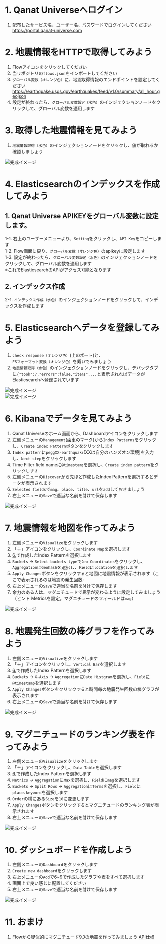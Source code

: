 # 1. Qanat Universeへログイン
  1. 配布したサービス名、ユーザー名、パスワードでログインしてください  
  https://portal.qanat-universe.com

# 2. 地震情報をHTTPで取得してみよう
  1. Flowアイコンをクリックしてください
  2. 当リポジトリの`flows.json`をインポートしてください
  3. `グローバル変数（オレンジ色）`に、地震取得情報のエンドポイントを設定してください  
  https://earthquake.usgs.gov/earthquakes/feed/v1.0/summary/all_hour.geojson
  4. 設定が終わったら、`グローバル変数設定（水色）`のインジェクションノードをクリックして、グローバル変数を適用します

# 3. 取得した地震情報を見てみよう
  1. `地震情報取得（水色）`のインジェクションノードをクリックし、値が取れるか確認しましょう  

![完成イメージ](./img/30-flow.png)

# 4. Elasticsearchのインデックスを作成してみよう
  ## 1. Qanat Universe APIKEYをグローバル変数に設定します。
  1-1. 右上のユーザーメニューより、`Setting`をクリックし、`API Key`をコピーします  
  1-2. Flow画面に戻り、`グローバル変数（オレンジ色）`のapikeyに設定します  
  1-3. 設定が終わったら、`グローバル変数設定（水色）`のインジェクションノードをクリックして、グローバル変数を適用します  
  ※これでElasticsearchのAPIがアクセス可能となります
  ## 2. インデックス作成
  2-1. `インデックス作成（水色）`のインジェクションノードをクリックして、インデックスを作成します

# 5. Elasticsearchへデータを登録してみよう
  1. `check response（オレンジ色）`(上のポート)と、`ESフォーマット変換（オレンジ色）`を繋いでみましょう
  2. `地震情報取得（水色）`のインジェクションノードをクリックし、デバッグタブに`{"took":7,"errors":false,"items"....`と表示されればデータがElasticsearchへ登録されています

![完成イメージ](./img/50-flow.png)  
![完成イメージ](./img/51-flow.png)


# 6. Kibanaでデータを見てみよう
  1. Qanat Universeのホーム画面から、Dashboardアイコンをクリックします
  2. 左側メニューの`Management`(歯車のマーク)から`Index Patterns`をクリックし、`Create index Pattern`ボタンをクリックします
  3. `Index pattern`に`peggXX-earthquake`(XXは自分のハンズオン環境)を入力し、`Next step`をクリックします
  4. Time Filter field nameに`@timestamp`を選択し、`Create index pattern`をクリックします
  5. 左側メニューの`Discover`から先ほど作成したIndex Patternを選択するとデータが表示されます
  6. `Selected fields`で`mag`、`place`、`title`、`url`を`add`しておきましょう
  7. 右上メニューの`Save`で適当な名前を付けて保存します

![完成イメージ](./img/60-kibana-data.png)


# 7. 地震情報を地図を作ってみよう
  1. 左側メニューの`Visualize`をクリックします
  2. 「＋」アイコンをクリックし、`Coordinate Map`を選択します
  3. [6.](https://github.com/nidcode/qu-handson-earthquake/new/main#6-kibana%E3%81%A7%E3%83%87%E3%83%BC%E3%82%BF%E3%82%92%E8%A6%8B%E3%81%A6%E3%81%BF%E3%82%88%E3%81%86)で作成したIndex Patternを選択します
  4. `Buckets` -> `Select buckets type`で`Geo Coordinates`をクリックし、`Aggregation`に`Geohash`を選択し、`Field`に`location`を選択します
  5. `Apply Changes`ボタンをクリックすると地図に地震情報が表示されます（ここで表示されるのは地震の発生回数）
  6. 右上メニューの`Save`で適当な名前を付けて保存します
  7. 余力のある人は、マグニチュードで表示が変わるように設定してみましょう  
  （ヒント Metricsを設定。マグニチュードのフィールドは`mag`）

![完成イメージ](./img/70-kibana-map.png)


# 8. 地震発生回数の棒グラフを作ってみよう
  1. 左側メニューの`Visualize`をクリックします
  2. 「＋」アイコンをクリックし、`Vertical Bar`を選択します
  3. [6.](https://github.com/nidcode/qu-handson-earthquake/new/main#6-kibana%E3%81%A7%E3%83%87%E3%83%BC%E3%82%BF%E3%82%92%E8%A6%8B%E3%81%A6%E3%81%BF%E3%82%88%E3%81%86)で作成したIndex Patternを選択します
  4. `Buckets` -> `X-Axis` -> `Aggregation`に`Date Histgram`を選択し、`Field`に`@timestamp`を選択します
  5. `Apply Changes`ボタンをクリックすると時間毎の地震発生回数の棒グラフが表示されます
  6. 右上メニューの`Save`で適当な名前を付けて保存します

![完成イメージ](./img/80-kibana-graph.png)


# 9. マグニチュードのランキング表を作ってみよう
  1. 左側メニューの`Visualize`をクリックします
  2. 「＋」アイコンをクリックし、`Data Table`を選択します
  3. [6.](https://github.com/nidcode/qu-handson-earthquake/new/main#6-kibana%E3%81%A7%E3%83%87%E3%83%BC%E3%82%BF%E3%82%92%E8%A6%8B%E3%81%A6%E3%81%BF%E3%82%88%E3%81%86)で作成したIndex Patternを選択します
  4. `Metrics` -> `Aggregation`に`Max`を選択し、`Field`に`mag`を選択します
  5. `Buckets` -> `Split Rows` -> `Aggregation`に`Terms`を選択し、`Field`に`place.keyword`を選択します
  6. `Order`の横にある`Size`を`10`に変更します
  7. `Apply Changes`ボタンをクリックするとマグニチュードのランキング表が表示されます
  8. 右上メニューの`Save`で適当な名前を付けて保存します

![完成イメージ](./img/90-kibana-rank.png)


# 10. ダッシュボードを作成しよう
  1. 左側メニューの`Dashboard`をクリックします
  2. `Create new dashboard`をクリックします
  3. 右上メニューの`Add`で6~9で作成したグラフや表をすべて選択します
  4. 画面上で良い感じに配置してください
  5. 右上メニューの`Save`で適当な名前を付けて保存します

![完成イメージ](./image.png)


# 11. おまけ
  1. Flowから疑似的にマグニチュード9.0の地震を作ってみましょう
  [API仕様](https://earthquake.usgs.gov/fdsnws/event/1/)
